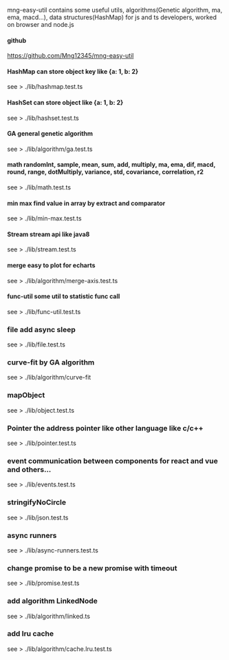 mng-easy-util contains some useful utils, algorithms(Genetic algorithm, ma, ema, macd...), data structures(HashMap) for js and ts developers, worked on browser and node.js

#### github
https://github.com/Mng12345/mng-easy-util

#### HashMap can store object key like {a: 1, b: 2}
see > ./lib/hashmap.test.ts

#### HashSet can store object like {a: 1, b: 2}
see > ./lib/hashset.test.ts

#### GA general genetic algorithm
see > ./lib/algorithm/ga.test.ts

#### math randomInt, sample, mean, sum, add, multiply, ma, ema, dif, macd, round, range, dotMultiply, variance, std, covariance, correlation, r2
see > ./lib/math.test.ts

#### min max find value in array by extract and comparator
see > ./lib/min-max.test.ts

#### Stream stream api like java8
see > ./lib/stream.test.ts

#### merge easy to plot for echarts
see > ./lib/algorithm/merge-axis.test.ts

#### func-util some util to statistic func call
see > ./lib/func-util.test.ts

### file add async sleep
see > ./lib/file.test.ts

### curve-fit by GA algorithm
see > ./lib/algorithm/curve-fit

### mapObject
see > ./lib/object.test.ts

### Pointer the address pointer like other language like c/c++
see > ./lib/pointer.test.ts

### event communication between components for react and vue and others...
see > ./lib/events.test.ts

### stringifyNoCircle 
see > ./lib/json.test.ts

### async runners
see > ./lib/async-runners.test.ts

### change promise to be a new promise with timeout
see > ./lib/promise.test.ts

### add algorithm LinkedNode
see > ./lib/algorithm/linked.ts

### add lru cache
see > ./lib/algorithm/cache.lru.test.ts

